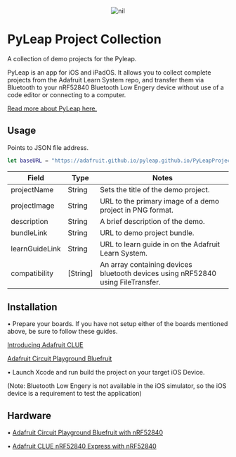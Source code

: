 <p align="center">
   <img src="https://cdn-learn.adafruit.com/guides/cropped_images/000/003/458/medium640/PyLeap_Logo.png?1635954773" alt="nil"/>
</p>

# PyLeap Project Collection
A collection of demo projects for the Pyleap. 

PyLeap is an app for iOS and iPadOS. It allows you to collect complete projects from the Adafruit Learn System repo, and transfer them via Bluetooth to your nRF52840 Bluetooth Low Engery device without use of a code editor or connecting to a computer.

[Read more about PyLeap here.](https://learn.adafruit.com/pyleap-app)

## Usage
Points to JSON file address.

```swift
let baseURL = "https://adafruit.github.io/pyleap.github.io/PyLeapProjects.json"
```
| Field | Type | Notes |
| --- | --- | --- |
| projectName |String| Sets the title of the demo project.
| projectImage |String| URL to the primary image of a demo project in PNG format.
| description |String| A brief description of the demo.
| bundleLink |String| URL to demo project bundle.
| learnGuideLink |String| URL to learn guide in on the Adafruit Learn System.
| compatibility |[String]| An array containing devices bluetooth devices using nRF52840 using FileTransfer.

## Installation
 
 • Prepare your boards. If you have not setup either of the boards mentioned above, be sure to follow these guides.
 
 [Introducing Adafruit CLUE](https://learn.adafruit.com/adafruit-clue)
 
 [Adafruit Circuit Playground Bluefruit](https://learn.adafruit.com/adafruit-circuit-playground-bluefruit)
 
 • Launch Xcode and run build the project on your target iOS Device.
 
 (Note: Bluetooth Low Engery is not available in the iOS simulator, so the iOS device is a requirement to test the application)


## Hardware

• [Adafruit Circuit Playground Bluefruit with nRF52840](https://www.adafruit.com/product/4333) 

• [Adafruit CLUE nRF52840 Express with nRF52840](https://www.adafruit.com/product/4500)
